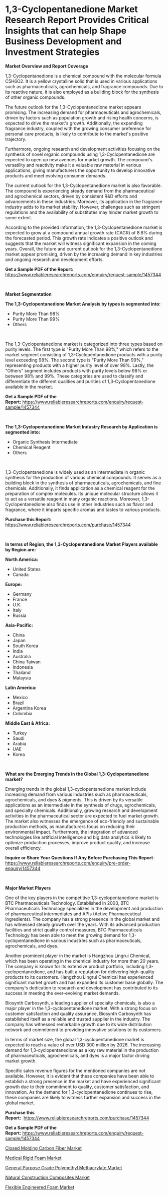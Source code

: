 <p><h1>1,3-Cyclopentanedione Market Research Report Provides Critical Insights that can help Shape Business Development and Investment Strategies</h1></p><p><strong>Market Overview and Report Coverage</strong></p>
<p><p>1,3-Cyclopentanedione is a chemical compound with the molecular formula C5H6O2. It is a yellow crystalline solid that is used in various applications such as pharmaceuticals, agrochemicals, and fragrance compounds. Due to its reactive nature, it is also employed as a building block for the synthesis of other organic compounds.</p><p>The future outlook for the 1,3-Cyclopentanedione market appears promising. The increasing demand for pharmaceuticals and agrochemicals, driven by factors such as population growth and rising health concerns, is expected to drive the market's growth. Additionally, the expanding fragrance industry, coupled with the growing consumer preference for personal care products, is likely to contribute to the market's positive trajectory.</p><p>Furthermore, ongoing research and development activities focusing on the synthesis of novel organic compounds using 1,3-Cyclopentanedione are expected to open up new avenues for market growth. The compound's versatility and reactivity make it a valuable raw material in various applications, giving manufacturers the opportunity to develop innovative products and meet evolving consumer demands.</p><p>The current outlook for the 1,3-Cyclopentanedione market is also favorable. The compound is experiencing steady demand from the pharmaceutical and agrochemical sectors, driven by consistent R&D efforts and advancements in these industries. Moreover, its application in the fragrance industry adds to its market stability. However, challenges such as stringent regulations and the availability of substitutes may hinder market growth to some extent.</p><p>According to the provided information, the 1,3-Cyclopentanedione market is expected to grow at a compound annual growth rate (CAGR) of 8.8% during the forecasted period. This growth rate indicates a positive outlook and suggests that the market will witness significant expansion in the coming years. Overall, the future and current outlook for the 1,3-Cyclopentanedione market appear promising, driven by the increasing demand in key industries and ongoing research and development efforts.</p></p>
<p><strong>Get a Sample PDF of the Report:</strong> <a href="https://www.reliableresearchreports.com/enquiry/request-sample/1457344">https://www.reliableresearchreports.com/enquiry/request-sample/1457344</a></p>
<p>&nbsp;</p>
<p><strong>Market Segmentation</strong></p>
<p><strong>The 1,3-Cyclopentanedione Market Analysis by types is segmented into:</strong></p>
<p><ul><li>Purity More Than 98%</li><li>Purity More Than 99%</li><li>Others</li></ul></p>
<p>&nbsp;</p>
<p><p>The 1,3-Cyclopentanedione market is categorized into three types based on purity levels. The first type is "Purity More Than 98%," which refers to the market segment consisting of 1,3-Cyclopentanedione products with a purity level exceeding 98%. The second type is "Purity More Than 99%," representing products with a higher purity level of over 99%. Lastly, the "Others" segment includes products with purity levels below 98% or between 98% and 99%. These categories are used to classify and differentiate the different qualities and purities of 1,3-Cyclopentanedione available in the market.</p></p>
<p><strong>Get a Sample PDF of the Report:</strong>&nbsp;<a href="https://www.reliableresearchreports.com/enquiry/request-sample/1457344">https://www.reliableresearchreports.com/enquiry/request-sample/1457344</a></p>
<p>&nbsp;</p>
<p><strong>The 1,3-Cyclopentanedione Market Industry Research by Application is segmented into:</strong></p>
<p><ul><li>Organic Synthesis Intermediate</li><li>Chemical Reagent</li><li>Others</li></ul></p>
<p>&nbsp;</p>
<p><p>1,3-Cyclopentanedione is widely used as an intermediate in organic synthesis for the production of various chemical compounds. It serves as a building block in the synthesis of pharmaceuticals, agrochemicals, and fine chemicals. Additionally, it finds application as a chemical reagent for the preparation of complex molecules. Its unique molecular structure allows it to act as a versatile reagent in many organic reactions. Moreover, 1,3-Cyclopentanedione also finds use in other industries such as flavor and fragrance, where it imparts specific aromas and tastes to various products.</p></p>
<p><strong>Purchase this Report:</strong>&nbsp; <a href="https://www.reliableresearchreports.com/purchase/1457344">https://www.reliableresearchreports.com/purchase/1457344</a></p>
<p>&nbsp;</p>
<p><strong>In terms of Region, the 1,3-Cyclopentanedione Market Players available by Region are:</strong></p>
<p>
    <p> <strong> North America: </strong>
        <ul>
            <li>United States</li>
            <li>Canada</li>
        </ul>
        </p> 
    <p> <strong> Europe: </strong>
        <ul>
            <li>Germany</li>
            <li>France</li>
            <li>U.K.</li>
            <li>Italy</li>
            <li>Russia</li>
        </ul>
        </p> 
    <p> <strong> Asia-Pacific: </strong>
        <ul>
            <li>China</li>
            <li>Japan</li>
            <li>South Korea</li>
            <li>India</li>
            <li>Australia</li>
            <li>China Taiwan</li>
            <li>Indonesia</li>
            <li>Thailand</li>
            <li>Malaysia</li>
        </ul>
        </p> 
    <p> <strong> Latin America: </strong>
        <ul>
            <li>Mexico</li>
            <li>Brazil</li>
            <li>Argentina Korea</li>
            <li>Colombia</li>
        </ul>
        </p> 
    <p> <strong> Middle East & Africa: </strong>
        <ul>
            <li>Turkey</li>
            <li>Saudi</li>
            <li>Arabia</li>
            <li>UAE</li>
            <li>Korea</li>
        </ul>
    </p>
    </p>
<p>&nbsp;</p>
<p><strong>What are the Emerging Trends in the Global 1,3-Cyclopentanedione market?</strong></p>
<p><p>Emerging trends in the global 1,3-cyclopentanedione market include increasing demand from various industries such as pharmaceuticals, agrochemicals, and dyes & pigments. This is driven by its versatile applications as an intermediate in the synthesis of drugs, agrochemicals, and specialty chemicals. Additionally, growing research and development activities in the pharmaceutical sector are expected to fuel market growth. The market also witnesses the emergence of eco-friendly and sustainable production methods, as manufacturers focus on reducing their environmental impact. Furthermore, the integration of advanced technologies like artificial intelligence and big data analytics is likely to optimize production processes, improve product quality, and increase overall efficiency.</p></p>
<p><strong>Inquire or Share Your Questions If Any Before Purchasing This Report</strong>- <a href="https://www.reliableresearchreports.com/enquiry/pre-order-enquiry/1457344">https://www.reliableresearchreports.com/enquiry/pre-order-enquiry/1457344</a></p>
<p>&nbsp;</p>
<p><strong>Major Market Players</strong></p>
<p><p>One of the key players in the competitive 1,3-cyclopentanedione market is BTC Pharmaceuticals Technology. Established in 2003, BTC Pharmaceuticals Technology specializes in the development and production of pharmaceutical intermediates and APIs (Active Pharmaceutical Ingredients). The company has a strong presence in the global market and has witnessed steady growth over the years. With its advanced production facilities and strict quality control measures, BTC Pharmaceuticals Technology has been able to meet the growing demand for 1,3-cyclopentanedione in various industries such as pharmaceuticals, agrochemicals, and dyes.</p><p>Another prominent player in the market is Hangzhou Lingrui Chemical, which has been operating in the chemical industry for more than 20 years. The company is known for its extensive product portfolio, including 1,3-cyclopentanedione, and has built a reputation for delivering high-quality products to its customers. Hangzhou Lingrui Chemical has experienced significant market growth and has expanded its customer base globally. The company's dedication to research and development has contributed to its success in meeting the ever-evolving market demands.</p><p>Biosynth Carbosynth, a leading supplier of specialty chemicals, is also a major player in the 1,3-cyclopentanedione market. With a strong focus on customer satisfaction and quality assurance, Biosynth Carbosynth has established itself as a reliable and trusted supplier in the industry. The company has witnessed remarkable growth due to its wide distribution network and commitment to providing innovative solutions to its customers.</p><p>In terms of market size, the global 1,3-cyclopentanedione market is expected to reach a value of over USD 300 million by 2026. The increasing demand for 1,3-cyclopentanedione as a key raw material in the production of pharmaceuticals, agrochemicals, and dyes is a major factor driving market growth.</p><p>Specific sales revenue figures for the mentioned companies are not available. However, it is evident that these companies have been able to establish a strong presence in the market and have experienced significant growth due to their commitment to quality, customer satisfaction, and innovation. As the demand for 1,3-cyclopentanedione continues to rise, these companies are likely to witness further expansion and success in the global market.</p></p>
<p><strong>Purchase this Report:</strong>&nbsp;&nbsp;<a href="https://www.reliableresearchreports.com/purchase/1457344">https://www.reliableresearchreports.com/purchase/1457344</a></p>
<p></p>
<p><strong>Get a Sample PDF of the Report:</strong>&nbsp;<a href="https://www.reliableresearchreports.com/enquiry/request-sample/1457344">https://www.reliableresearchreports.com/enquiry/request-sample/1457344</a></p>
<p><p><a href="https://medium.com/@guyskiles1918/analyzing-closed-molding-carbon-fiber-market-global-industry-perspective-and-forecast-2023-to-d41b46dd75ad">Closed Molding Carbon Fiber Market</a></p><p><a href="https://medium.com/@enosstark1905/decoding-medical-rigid-foam-market-metrics-market-share-trends-and-growth-patterns-8a32c16c2945">Medical Rigid Foam Market</a></p><p><a href="https://medium.com/@pinkierau1998/general-purpose-grade-polymethyl-methacrylate-market-insight-market-trends-growth-forecasted-4176242c1d4c">General Purpose Grade Polymethyl Methacrylate Market</a></p><p><a href="https://medium.com/@bartlakin/natural-construction-composites-market-competitive-analysis-market-trends-and-forecast-to-2030-2baf923c140c">Natural Construction Composites Market</a></p><p><a href="https://medium.com/@zoeyjohns1903/flexible-engineered-foam-market-trends-and-market-analysis-forecasted-for-period-2023-2030-a0fe6e0abc0e">Flexible Engineered Foam Market</a></p></p>